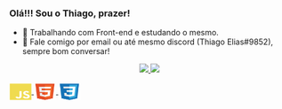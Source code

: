 ### Olá!!! Sou o Thiago, prazer!

- 🔭 Trabalhando com Front-end e estudando o mesmo.
- 💬 Fale comigo por email ou até mesmo discord (Thiago Elias#9852), sempre bom conversar!

<div align="center">
  <a href="https://github.com/ThiagoElias22">
  <img height="180em" src="https://github-readme-stats.vercel.app/api?username=ThiagoElias22&show_icons=true&theme=highcontrast&include_all_commits=true&count_private=true"/>
  <img height="180em" src="https://github-readme-stats.vercel.app/api/top-langs/?username=ThiagoElias22&layout=compact&langs_count=7&theme=highcontrast"/>
</div>
  
  <div style="display: inline_block"><br>
  <img align="center" alt="T-Js" height="30" width="40" src="https://raw.githubusercontent.com/devicons/devicon/master/icons/javascript/javascript-plain.svg">
  <img align="center" alt="T-HTML" height="30" width="40" src="https://raw.githubusercontent.com/devicons/devicon/master/icons/html5/html5-original.svg">
  <img align="center" alt="T-CSS" height="30" width="40" src="https://raw.githubusercontent.com/devicons/devicon/master/icons/css3/css3-original.svg">
</div>
  
  ##

